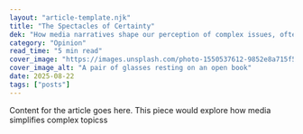 ```yaml
---
layout: "article-template.njk"
title: "The Spectacles of Certainty" 
dek: "How media narratives shape our perception of complex issues, often sacrificing nuance for the sake of a clean story" 
category: "Opinion" 
read_time: "5 min read" 
cover_image: "https://images.unsplash.com/photo-1550537612-9852e8a715f5?q=80&w=2070&auto=format&fit=crop" 
cover_image_alt: "A pair of glasses resting on an open book" 
date: 2025-08-22 
tags: ["posts"]
---
```

Content for the article goes here. This piece would explore how media simplifies complex topicss